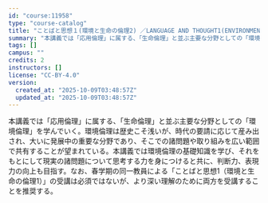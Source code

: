 ```yaml
---
id: "course:11958"
type: "course-catalog"
title: "ことばと思想１(環境と生命の倫理2) ／LANGUAGE AND THOUGHT1(ENVIRONMENTAL AND BIOETHICS 2)"
summary: "本講義では「応用倫理」に属する、「生命倫理」と並ぶ主要な分野としての「環境倫理」を学んでいく。環境倫理は歴史こそ浅いが、時代の要請に応じて産み出され、大いに発展中の重要な分野であり、そこでの諸問題や取り組みを広い範囲で共有することが望まれて…"
tags: []
campus: ""
credits: 2
instructors: []
license: "CC-BY-4.0"
version:
  created_at: "2025-10-09T03:48:57Z"
  updated_at: "2025-10-09T03:48:57Z"
---
```

本講義では「応用倫理」に属する、「生命倫理」と並ぶ主要な分野としての「環境倫理」を学んでいく。環境倫理は歴史こそ浅いが、時代の要請に応じて産み出され、大いに発展中の重要な分野であり、そこでの諸問題や取り組みを広い範囲で共有することが望まれている。本講義では環境倫理の基礎知識を学び、それをもとにして現実の諸問題について思考する力を身につけると共に、判断力、表現力の向上も目指す。なお、春学期の同一教員による「ことばと思想1（環境と生命の倫理1）」の受講は必須ではないが、より深い理解のために両方を受講することを推奨する。

